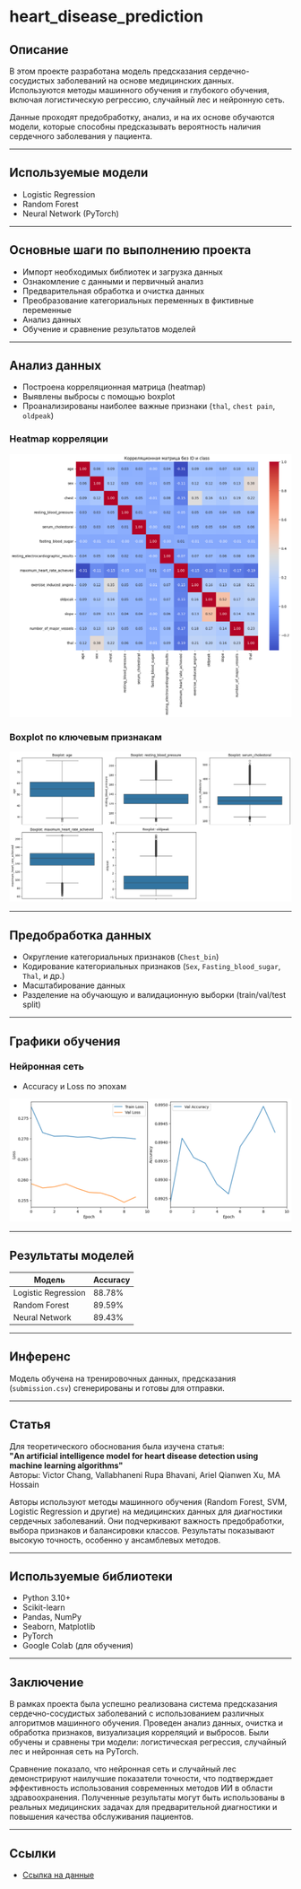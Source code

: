# heart_disease_prediction
## Описание
В этом проекте разработана модель предсказания сердечно-сосудистых заболеваний на основе медицинских данных. Используются методы машинного обучения и глубокого обучения, включая логистическую регрессию, случайный лес и нейронную сеть.

Данные проходят предобработку, анализ, и на их основе обучаются модели, которые способны предсказывать вероятность наличия сердечного заболевания у пациента.

---

## Используемые модели

- Logistic Regression
- Random Forest
- Neural Network (PyTorch)

---

## Основные шаги по выполнению проекта 

- Импорт необходимых библиотек и загрузка данных
- Ознакомление с данными и первичный анализ
- Предварительная обработка и очистка данных
- Преобразование категориальных переменных в фиктивные переменные
- Анализ данных
- Обучение и сравнение результатов моделей

---

## Анализ данных

- Построена корреляционная матрица (heatmap)
- Выявлены выбросы с помощью boxplot
- Проанализированы наиболее важные признаки (`thal`, `chest pain`, `oldpeak`)

### Heatmap корреляции
![Heatmap](heatmap.png)

### Boxplot по ключевым признакам
![Boxplot](boxplot.png)

---

## Предобработка данных

- Округление категориальных признаков (`Chest_bin`)
- Кодирование категориальных признаков (`Sex`, `Fasting_blood_sugar`, `Thal`, и др.)
- Масштабирование данных
- Разделение на обучающую и валидационную выборки (train/val/test split)

---

## Графики обучения

### Нейронная сеть
- Accuracy и Loss по эпохам

![Accuracy and Loss](neural_network.png)

---

## Результаты моделей

| Модель              | Accuracy |
|---------------------|----------|
| Logistic Regression | 88.78%   |
| Random Forest       | 89.59%   |
| Neural Network      | 89.43%   |

---

## Инференс

Модель обучена на тренировочных данных, предсказания (`submission.csv`) сгенерированы и готовы для отправки.

---

## Статья

Для теоретического обоснования была изучена статья:  
**"An artificial intelligence model for heart disease detection using machine learning algorithms"**  
Авторы: Victor Chang, Vallabhaneni Rupa Bhavani, Ariel Qianwen Xu, MA Hossain

Авторы используют методы машинного обучения (Random Forest, SVM, Logistic Regression и другие) на медицинских данных для диагностики сердечных заболеваний. Они подчеркивают важность предобработки, выбора признаков и балансировки классов. Результаты показывают высокую точность, особенно у ансамблевых методов.

---

##  Используемые библиотеки

- Python 3.10+
- Scikit-learn
- Pandas, NumPy
- Seaborn, Matplotlib
- PyTorch
- Google Colab (для обучения)

---

## Заключение

В рамках проекта была успешно реализована система предсказания сердечно-сосудистых заболеваний с использованием различных алгоритмов машинного обучения. Проведен анализ данных, очистка и обработка признаков, визуализация корреляций и выбросов. Были обучены и сравнены три модели: логистическая регрессия, случайный лес и нейронная сеть на PyTorch.

Сравнение показало, что нейронная сеть и случайный лес демонстрируют наилучшие показатели точности, что подтверждает эффективность использования современных методов ИИ в области здравоохранения. Полученные результаты могут быть использованы в реальных медицинских задачах для предварительной диагностики и повышения качества обслуживания пациентов.

---

## Ссылки

- [Ссылка на данные](https://www.kaggle.com/competitions/tech-weekend-data-science-hackathon/data)

